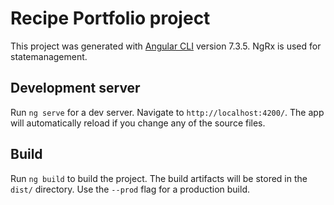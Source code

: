 # Recipe Portfolio project

This project was generated with [Angular CLI](https://github.com/angular/angular-cli) version 7.3.5.
NgRx is used for statemanagement.

## Development server

Run `ng serve` for a dev server. Navigate to `http://localhost:4200/`. The app will automatically reload if you change any of the source files.

## Build

Run `ng build` to build the project. The build artifacts will be stored in the `dist/` directory. Use the `--prod` flag for a production build.

